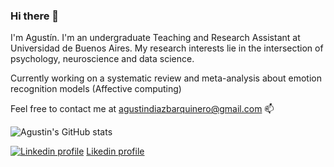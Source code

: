 ### Hi there 👋
I'm Agustín. I'm an undergraduate Teaching and Research Assistant at Universidad de Buenos Aires. My research interests lie in the intersection of psychology, neuroscience and data science.

Currently working on a systematic review and meta-analysis about emotion recognition models (Affective computing)

Feel free to contact me at agustindiazbarquinero@gmail.com 📫
 

![Agustin's GitHub stats](https://github-readme-stats.vercel.app/api?username=agusdiazb)

[![Linkedin profile](https://cdn3.iconfinder.com/data/icons/socialnetworking/32/linkedin.png)](https://www.linkedin.com/in/agustindiazbarquinero) [Likedin profile](https://www.linkedin.com/in/agustindiazbarquinero)

<!--
**agusdiazb/agusdiazb** is a ✨ _special_ ✨ repository because its `README.md` (this file) appears on your GitHub profile.

Here are some ideas to get you started:

- 🔭 I’m currently working on ...
- 🌱 I’m currently learning ...
- 👯 I’m looking to collaborate on ...
- 🤔 I’m looking for help with ...
- 💬 Ask me about ...
- 📫 How to reach me: ...
- 😄 Pronouns: ...
- ⚡ Fun fact: ...
![Agustin's GitHub stats](https://github-readme-stats.vercel.app/api?username=agusdiazb)
[![Top Langs](https://github-readme-stats.vercel.app/api/top-langs/?username=agusdiazb&layout=compact&exclude_repo=website&langs_count=6&hide=scss)](https://github.com/anuraghazra/github-readme-stats)
-->

